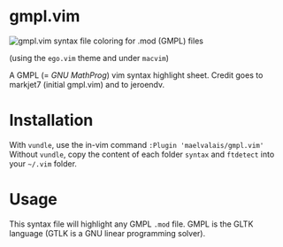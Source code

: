 gmpl.vim
========

![gmpl.vim syntax file coloring for .mod (GMPL) files](http://img11.hostingpics.net/pics/671756Capturedcran20150330122409.png)

(using the `ego.vim` theme and under `macvim`)

A GMPL (= _GNU MathProg_) vim syntax highlight sheet. 
Credit goes to  markjet7 (initial gmpl.vim) and to jeroendv.

Installation
============
With `vundle`, use the in-vim command `:Plugin 'maelvalais/gmpl.vim'`
Without `vundle`, copy the content of each folder `syntax` and `ftdetect` into your `~/.vim` folder.

Usage
=====
This syntax file will highlight any GMPL `.mod` file. GMPL is the GLTK language (GTLK is a GNU linear programming solver).
